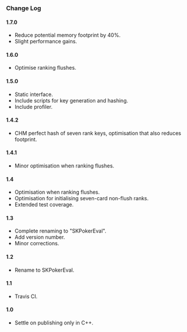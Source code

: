 ### Change Log

#### 1.7.0

* Reduce potential memory footprint by 40%.
* Slight performance gains.

#### 1.6.0

* Optimise ranking flushes.

#### 1.5.0

* Static interface.
* Include scripts for key generation and hashing.
* Include profiler.

#### 1.4.2

* CHM perfect hash of seven rank keys, optimisation that also reduces footprint.

#### 1.4.1

* Minor optimisation when ranking flushes.

#### 1.4

* Optimisation when ranking flushes.
* Optimisation for initialising seven-card non-flush ranks.
* Extended test coverage.

#### 1.3

* Complete renaming to "SKPokerEval".
* Add version number.
* Minor corrections.

#### 1.2

* Rename to SKPokerEval.

#### 1.1

* Travis CI.

#### 1.0

* Settle on publishing only in C++.
